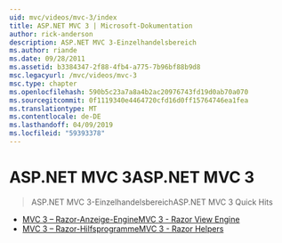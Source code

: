```yaml
---
uid: mvc/videos/mvc-3/index
title: ASP.NET MVC 3 | Microsoft-Dokumentation
author: rick-anderson
description: ASP.NET MVC 3-Einzelhandelsbereich
ms.author: riande
ms.date: 09/28/2011
ms.assetid: b3384347-2f88-4fb4-a775-7b96bf88b9d8
msc.legacyurl: /mvc/videos/mvc-3
msc.type: chapter
ms.openlocfilehash: 590b5c23a7a8a4b2ac20976743fd19d0ab70a070
ms.sourcegitcommit: 0f1119340e4464720cfd16d0ff15764746ea1fea
ms.translationtype: MT
ms.contentlocale: de-DE
ms.lasthandoff: 04/09/2019
ms.locfileid: "59393378"
---
```

# <a name="aspnet-mvc-3"></a><span data-ttu-id="68f0b-103">ASP.NET MVC 3</span><span class="sxs-lookup"><span data-stu-id="68f0b-103">ASP.NET MVC 3</span></span>

> <span data-ttu-id="68f0b-104">ASP.NET MVC 3-Einzelhandelsbereich</span><span class="sxs-lookup"><span data-stu-id="68f0b-104">ASP.NET MVC 3 Quick Hits</span></span>


- [<span data-ttu-id="68f0b-105">MVC 3 – Razor-Anzeige-Engine</span><span class="sxs-lookup"><span data-stu-id="68f0b-105">MVC 3 - Razor View Engine</span></span>](mvc-3-razor-view-engine.md)
- [<span data-ttu-id="68f0b-106">MVC 3 – Razor-Hilfsprogramme</span><span class="sxs-lookup"><span data-stu-id="68f0b-106">MVC 3 - Razor Helpers</span></span>](mvc-3-razor-helpers.md)
